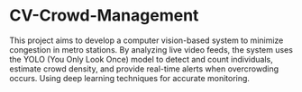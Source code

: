 # CV-Crowd-Management

This project aims to develop a computer vision-based system to minimize congestion in metro stations. By analyzing live video feeds, the system uses the YOLO (You Only Look Once) model to detect and count individuals, estimate crowd density, and provide real-time alerts when overcrowding occurs. Using deep learning techniques for accurate monitoring.
